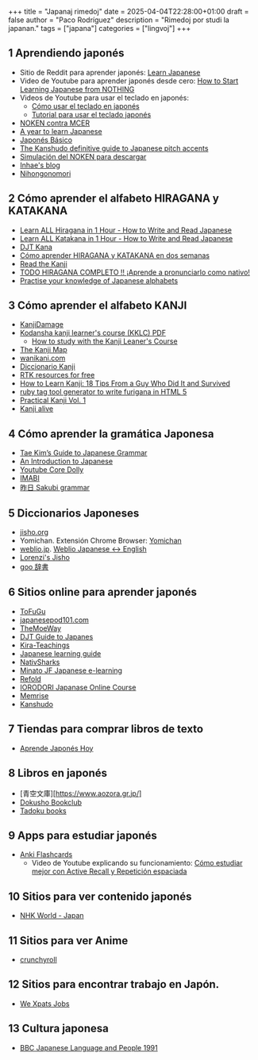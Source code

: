 +++
title = "Japanaj rimedoj"
date = 2025-04-04T22:28:00+01:00
draft = false
author = "Paco Rodríguez"
description = "Rimedoj por studi la japanan."
tags = ["japana"]
categories = ["lingvoj"]
+++
## 1 Aprendiendo japonés

* Sitio de Reddit para aprender japonés: [Learn Japanese](https://www.reddit.com/r/LearnJapanese/) 
* Video de Youtube para aprender japonés desde cero: [How to Start Learning Japanese from NOTHING](https://www.youtube.com/watch?v=sISIVKJh_EA)
* Videos de Youtube para usar el teclado en japonés: 
    * [Cómo usar el teclado en japonés](https://www.youtube.com/watch?v=OIRwTnNsLLg)
    * [Tutorial para usar el teclado japonés](https://www.youtube.com/watch?v=M7JeWFi4NxY)
* [NOKEN contra MCER](https://dekobokobooks.com/2019/01/11/noken-contra-mcer/)
* [A year to learn Japanese](https://www.reddit.com/r/LearnJapanese/comments/fohull/a_year_to_learn_japanese_reflections_on_five/)
* [Japonés Básico](https://japonesbasico.com/)
* [The Kanshudo definitive guide to Japanese pitch accents](https://www.kanshudo.com/howto/pitch)
* [Simulación del NOKEN para descargar](https://www.mitoyocenter.com/aprende-japones/preparacion-noken/recursos-noken/)
* [Inhae's blog](https://notes.inhae.blog/)
* [Nihongonomori](https://nihongonomori.com/)

## 2 Cómo aprender el alfabeto HIRAGANA y KATAKANA

* [Learn ALL Hiragana in 1 Hour - How to Write and Read Japanese](https://www.youtube.com/watch?v=6p9Il_j0zjc&t=1474s)
* [Learn ALL Katakana in 1 Hour - How to Write and Read Japanese](https://www.youtube.com/watch?v=s6DKRgtVLGA)
* [DJT Kana](https://djtguide.neocities.org/kana/)
* [Cómo aprender HIRAGANA y KATAKANA en dos semanas](https://kira-teachings.com/courses/curso-de-hiragana-y-katakana-en-dos-semanas/)
* [Read the Kanji](ttps://www.readthekanji.com)
* [TODO HIRAGANA COMPLETO !! ¡Aprende a pronunciarlo como nativo!](https://www.youtube.com/watch?v=BhJSdwRFvLg)
* [Practise your knowledge of Japanese alphabets](https://www.gyford.com/japanese/)

## 3 Cómo aprender el alfabeto KANJI

* [KanjiDamage](https://www.kanjidamage.com/)
* [Kodansha kanji learner's course (KKLC) PDF](https://mega.nz/#!ncYFXTyJ!KXwmhJu4QogtPasf0wt_zxyGvIfnm4gXxKsmdIv51sQ)
    * [How to study with the Kanji Leaner's Course](https://keystojapanese.com/how-to-study/)
* [The Kanji Map](https://thekanjimap.com/)
* [wanikani.com](https://www.wanikani.com/)
* [Diccionario Kanji](https://japonesbasico.com/kanji/)
* [RTK resources for free](https://www.youtube.com/watch?v=LxGlMt9bRvo)
* [How to Learn Kanji: 18 Tips From a Guy Who Did It and Survived](https://www.fluentu.com/blog/japanese/how-to-learn-kanji/)
* [ruby tag tool generator to write furigana in HTML 5](https://www.kurumi.com/jp/rubytool.html)
* [Practical Kanji Vol. 1](https://2024.ask-books.com/jp/978-4-86639-569-2/)
* [Kanji alive](https://kanjialive.com/)

## 4 Cómo aprender la gramática Japonesa

* [Tae Kim’s Guide to Japanese Grammar](https://gohoneko.neocities.org/grammar/taekim)
* [An Introduction to Japanese](https://pomax.github.io/nrGrammar/)
* [Youtube Core Dolly](https://www.youtube.com/playlist?list=PLg9uYxuZf8x_A-vcqqyOFZu06WlhnypWj)
* [IMABI](https://djtguide.github.io/grammar/imabi.html)
* [昨日 Sakubi grammar](https://djtguide.github.io/learn/anon/sakubi.html)

## 5 Diccionarios Japoneses

* [jisho.org](https://jisho.org/)
* Yomichan. Extensión Chrome Browser: [Yomichan](https://www.tofugu.com/japanese-learning-resources-database/yomichan/)
* [weblio.jp](https://www.weblio.jp/). [Weblio Japanese ↔ English](https://ejje.weblio.jp/)
* [Lorenzi's Jisho](https://jisho.hlorenzi.com/)
* [goo 辞書](https://dictionary.goo.ne.jp/)

## 6 Sitios online para aprender japonés

* [ToFuGu](http://tofugu.com)
* [japanesepod101.com](https://www.japanesepod101.com/)
* [TheMoeWay](https://learnjapanese.moe/)
* [DJT Guide to Japanes](https://djtguide.neocities.org)
* [Kira-Teachings](https://kira-teachings.com/)
* [Japanese learning guide](https://donkuri.github.io/learn-japanese/guide/)
* [NativSharks](https://app.nativshark.com/)
* [Minato JF Japanese e-learning](https://minato-jf.jp/)
* [Refold](https://refold.la/es/)
* [IORODORI Japanase Online Course](https://www.irodori-online.jpf.go.jp/)
* [Memrise](https://app.memrise.com/)
* [Kanshudo](https://www.kanshudo.com/)

## 7 Tiendas para comprar libros de texto

* [Aprende Japonés Hoy](https://www.aprendejaponeshoy.com/es/)

## 8 Libros en japonés

* [青空文庫][https://www.aozora.gr.jp/]
* [Dokusho Bookclub](https://dokushoclub.com/)
* [Tadoku books](https://tadoku.org/japanese/en/)

## 9 Apps para estudiar japonés

* [Anki Flashcards](https://apps.ankiweb.net/)
    * Video de Youtube explicando su funcionamiento: [Cómo estudiar mejor con Active Recall y Repetición espaciada](https://www.youtube.com/watch?v=98pbPqlkBlc)

## 10 Sitios para ver contenido japonés

* [NHK World - Japan](https://www3.nhk.or.jp/nhkworld/es/)

## 11 Sitios para ver Anime

* [crunchyroll](https://www.crunchyroll.com/es-es)

## 12 Sitios para encontrar trabajo en Japón.

* [We Xpats Jobs](https://we-xpats.com/en/destination/as/jp/)

## 13 Cultura japonesa

* [BBC Japanese Language and People 1991](https://archive.org/details/BBCJapaneseLanguageAndPeopleEp00Of10PreliminaryProgram1991)